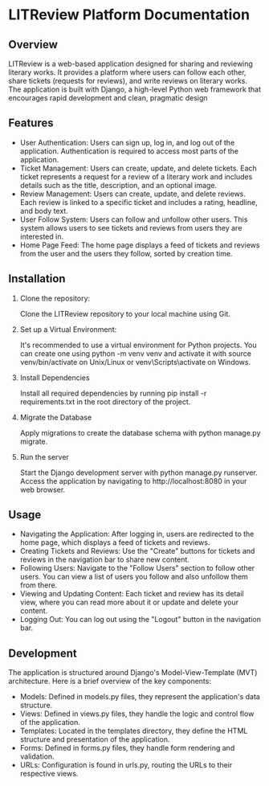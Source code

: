 # LITReview Platform Documentation

## Overview

LITReview is a web-based application designed for sharing and reviewing literary works. 
It provides a platform where users can follow each other, share tickets (requests for reviews), 
and write reviews on literary works. The application is built with Django, a high-level Python 
web framework that encourages rapid development and clean, pragmatic design

## Features

- User Authentication: Users can sign up, log in, and log out of the application. Authentication 
  is required to access most parts of the application.
- Ticket Management: Users can create, update, and delete tickets. Each ticket represents a request 
  for a review of a literary work and includes details such as the title, description, and an 
  optional image.
- Review Management: Users can create, update, and delete reviews. Each review is linked to a specific 
  ticket and includes a rating, headline, and body text.
- User Follow System: Users can follow and unfollow other users. This system allows users to see 
  tickets and reviews from users they are interested in.
- Home Page Feed: The home page displays a feed of tickets and reviews from the user and the users 
  they follow, sorted by creation time.

## Installation

1. Clone the repository:

   Clone the LITReview repository to your local machine using Git.

2. Set up a Virtual Environment:

   It's recommended to use a virtual environment for Python projects. You can create one using 
   python -m venv venv and activate it with source venv/bin/activate on Unix/Linux or venv\Scripts\activate on Windows.

3. Install Dependencies

   Install all required dependencies by running pip install -r requirements.txt in the root directory 
   of the project.

4. Migrate the Database

   Apply migrations to create the database schema with python manage.py migrate.

5. Run the server

   Start the Django development server with python manage.py runserver. Access the application 
   by navigating to http://localhost:8080 in your web browser.

## Usage

- Navigating the Application: After logging in, users are redirected to the home page, which 
  displays a feed of tickets and reviews.
- Creating Tickets and Reviews: Use the "Create" buttons for tickets and reviews in the navigation 
  bar to share new content.
- Following Users: Navigate to the "Follow Users" section to follow other users. You can view a 
  list of users you follow and also unfollow them from there.
- Viewing and Updating Content: Each ticket and review has its detail view, where you can read 
  more about it or update and delete your content.
- Logging Out: You can log out using the "Logout" button in the navigation bar.

## Development

The application is structured around Django's Model-View-Template (MVT) architecture. Here is a 
brief overview of the key components:

- Models: Defined in models.py files, they represent the application's data structure.
- Views: Defined in views.py files, they handle the logic and control flow of the application.
- Templates: Located in the templates directory, they define the HTML structure and presentation 
  of the application.
- Forms: Defined in forms.py files, they handle form rendering and validation.
- URLs: Configuration is found in urls.py, routing the URLs to their respective views.
